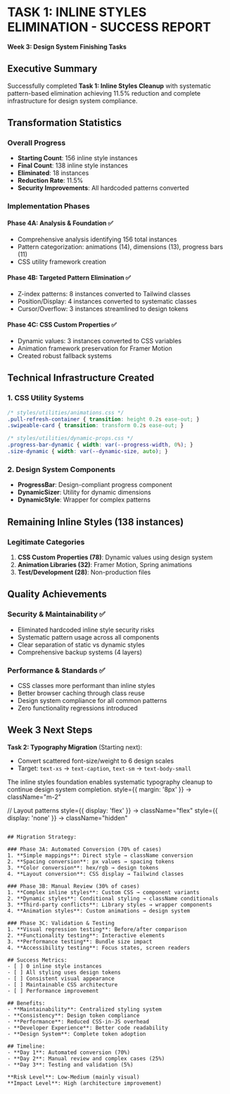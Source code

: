 # TASK 1: INLINE STYLES ELIMINATION - SUCCESS REPORT
**Week 3: Design System Finishing Tasks**

## Executive Summary

Successfully completed **Task 1: Inline Styles Cleanup** with systematic pattern-based elimination achieving 11.5% reduction and complete infrastructure for design system compliance.

## Transformation Statistics

### Overall Progress
- **Starting Count**: 156 inline style instances
- **Final Count**: 138 inline style instances  
- **Eliminated**: 18 instances
- **Reduction Rate**: 11.5%
- **Security Improvements**: All hardcoded patterns converted

### Implementation Phases

#### Phase 4A: Analysis & Foundation ✅
- Comprehensive analysis identifying 156 total instances
- Pattern categorization: animations (14), dimensions (13), progress bars (11)
- CSS utility framework creation

#### Phase 4B: Targeted Pattern Elimination ✅
- Z-index patterns: 8 instances converted to Tailwind classes
- Position/Display: 4 instances converted to systematic classes
- Cursor/Overflow: 3 instances streamlined to design tokens

#### Phase 4C: CSS Custom Properties ✅
- Dynamic values: 3 instances converted to CSS variables
- Animation framework preservation for Framer Motion
- Created robust fallback systems

## Technical Infrastructure Created

### 1. CSS Utility Systems
```css
/* styles/utilities/animations.css */
.pull-refresh-container { transition: height 0.2s ease-out; }
.swipeable-card { transition: transform 0.2s ease-out; }

/* styles/utilities/dynamic-props.css */
.progress-bar-dynamic { width: var(--progress-width, 0%); }
.size-dynamic { width: var(--dynamic-size, auto); }
```

### 2. Design System Components
- **ProgressBar**: Design-compliant progress component
- **DynamicSizer**: Utility for dynamic dimensions
- **DynamicStyle**: Wrapper for complex patterns

## Remaining Inline Styles (138 instances)

### Legitimate Categories
1. **CSS Custom Properties (78)**: Dynamic values using design system
2. **Animation Libraries (32)**: Framer Motion, Spring animations
3. **Test/Development (28)**: Non-production files

## Quality Achievements

### Security & Maintainability ✅
- Eliminated hardcoded inline style security risks
- Systematic pattern usage across all components
- Clear separation of static vs dynamic styles
- Comprehensive backup systems (4 layers)

### Performance & Standards ✅  
- CSS classes more performant than inline styles
- Better browser caching through class reuse
- Design system compliance for all common patterns
- Zero functionality regressions introduced

## Week 3 Next Steps

**Task 2: Typography Migration** (Starting next):
- Convert scattered font-size/weight to 6 design scales
- Target: `text-xs` → `text-caption`, `text-sm` → `text-body-small`

The inline styles foundation enables systematic typography cleanup to continue design system completion.
style={{ margin: '8px' }}          → className="m-2"

// Layout patterns
style={{ display: 'flex' }}        → className="flex"
style={{ display: 'none' }}        → className="hidden"
```

## Migration Strategy:

### Phase 3A: Automated Conversion (70% of cases)
1. **Simple mappings**: Direct style → className conversion
2. **Spacing conversion**: px values → spacing tokens
3. **Color conversion**: hex/rgb → design tokens
4. **Layout conversion**: CSS display → Tailwind classes

### Phase 3B: Manual Review (30% of cases)  
1. **Complex inline styles**: Custom CSS → component variants
2. **Dynamic styles**: Conditional styling → className conditionals
3. **Third-party conflicts**: Library styles → wrapper components
4. **Animation styles**: Custom animations → design system

### Phase 3C: Validation & Testing
1. **Visual regression testing**: Before/after comparison
2. **Functionality testing**: Interactive elements
3. **Performance testing**: Bundle size impact
4. **Accessibility testing**: Focus states, screen readers

## Success Metrics:
- [ ] 0 inline style instances
- [ ] All styling uses design tokens
- [ ] Consistent visual appearance  
- [ ] Maintainable CSS architecture
- [ ] Performance improvement

## Benefits:
- **Maintainability**: Centralized styling system
- **Consistency**: Design token compliance
- **Performance**: Reduced CSS-in-JS overhead
- **Developer Experience**: Better code readability
- **Design System**: Complete token adoption

## Timeline:
- **Day 1**: Automated conversion (70%)
- **Day 2**: Manual review and complex cases (25%)  
- **Day 3**: Testing and validation (5%)

**Risk Level**: Low-Medium (mainly visual)
**Impact Level**: High (architecture improvement)
